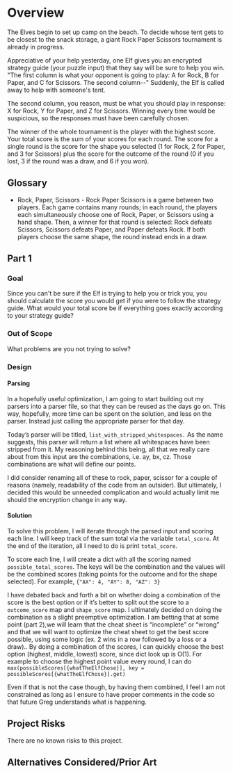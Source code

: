 # Overview
The Elves begin to set up camp on the beach. To decide whose tent gets to be closest to the snack storage, a giant
Rock Paper Scissors tournament is already in progress.

Appreciative of your help yesterday, one Elf gives you an encrypted strategy guide (your puzzle input) that they say
will be sure to help you win. "The first column is what your opponent is going to play: A for Rock, B for Paper, and C
for Scissors. The second column--" Suddenly, the Elf is called away to help with someone's tent.

The second column, you reason, must be what you should play in response: X for Rock, Y for Paper, and Z for Scissors.
Winning every time would be suspicious, so the responses must have been carefully chosen.

The winner of the whole tournament is the player with the highest score. Your total score is the sum of your scores for
each round. The score for a single round is the score for the shape you selected (1 for Rock, 2 for Paper, and 3 for
Scissors) plus the score for the outcome of the round (0 if you lost, 3 if the round was a draw, and 6 if you won).

## Glossary
- Rock, Paper, Scissors - Rock Paper Scissors is a game between two players. Each game contains many rounds; in each
round, the players each simultaneously choose one of Rock, Paper, or Scissors using a hand shape. Then, a winner for
that round is selected: Rock defeats Scissors, Scissors defeats Paper, and Paper defeats Rock. If both players choose
the same shape, the round instead ends in a draw.

## Part 1

### Goal
Since you can't be sure if the Elf is trying to help you or trick you, you should calculate the score you would get if
you were to follow the strategy guide. What would your total score be if everything goes exactly according to your
strategy guide?

### Out of Scope
What problems are you not trying to solve?

### Design

#### Parsing
In a hopefully useful optimization, I am going to start building out my parsers into a parser file, so that they can
be reused as the days go on. This way, hopefully, more time can be spent on the solution, and less on the parser.
Instead just calling the appropriate parser for that day.

Today’s parser will be titled, `list_with_stripped_whitespaces.` As the name suggests, this parser will return a list
where all whitespaces have been stripped from it. My reasoning behind this being, all that we really care about from
this input are the combinations, i.e. ay, bx, cz. Those combinations are what will define our points.

I did consider renaming all of these to rock, paper, scissor for a couple of reasons (namely, readability of the code
from an outsider). But ultimately, I decided this would be unneeded complication and would actually limit me should
the encryption change in any way.

#### Solution
To solve this problem, I will iterate through the parsed input and scoring each line. I will keep track of the sum
total via the variable `total_score`. At the end of the iteration, all I need to do is print `total_score`.

To score each line, I will create a dict with all the scoring named `possible_total_scores`. The keys will be the
combination and the values will be the combined scores (taking points for the outcome and for the shape selected).
For example, `{"AX": 4, "AY": 8, "AZ": 3}`

I have debated back and forth a bit on whether doing a combination of the score is the best option or if it’s better
to split out the score to a `outcome_score` map and `shape_score` map. I ultimately decided on doing the combination as
a slight preemptive optimization. I am betting that at some point (part 2),we will learn that the cheat sheet is
“incomplete” or “wrong” and that  we will want to optimize the cheat sheet to get the best score possible, using some
logic (ex. 2 wins in a row followed by a loss or a draw).. By doing a combination of the scores, I can quickly choose
the best option (highest, middle, lowest) score, since dict look up is O(1). For example to choose the highest point
value every round, I can do `max(possibleScores[{whatTheElfChose}], key = possibleScores[{whatTheElfChose}].get)`

Even if that is not the case though, by having them combined, I feel I am not constrained as long as I ensure to have
proper comments in the code so that future Greg understands what is happening.

## Project Risks
There are no known risks to this project.

## Alternatives Considered/Prior Art
